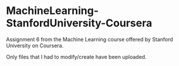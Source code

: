 # MachineLearning-StanfordUniversity-Coursera
Assignment 6 from the Machine Learning course offered by Stanford University on Coursera.

Only files that I had to modify/create have been uploaded.
